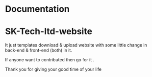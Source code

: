 # Documentation
# SK-Tech-ltd-website

It just templates download & upload website with some little change in back-end & front-end (both) in it.

If anyone want to contributed then go for it .

Thank you for giving your good time of your life
